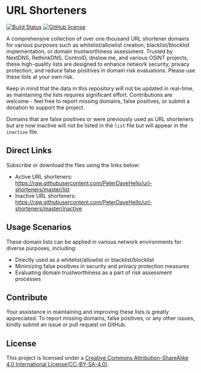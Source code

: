 # URL Shorteners

[![Build Status](https://img.shields.io/travis/com/PeterDaveHello/url-shorteners/master.svg?style=flat-square)](https://app.travis-ci.com/PeterDaveHello/url-shorteners)
[![GitHub license](https://img.shields.io/github/license/PeterDaveHello/url-shorteners?style=flat-square)](https://github.com/PeterDaveHello/url-shorteners/blob/master/LICENSE)

A comprehensive collection of over one thousand URL shortener domains for various purposes such as whitelist/allowlist creation, blacklist/blocklist implementation, or domain trustworthiness assessment. Trusted by NextDNS, RethinkDNS, ControlD, dnslow.me, and various OSINT projects, these high-quality lists are designed to enhance network security, privacy protection, and reduce false positives in domain risk evaluations. Please use these lists at your own risk.

Keep in mind that the data in this repository will not be updated in real-time, as maintaining the lists requires significant effort. Contributions are welcome - feel free to report missing domains, false positives, or submit a donation to support the project.

Domains that are false positives or were previously used as URL shorteners but are now inactive will not be listed in the `list` file but will appear in the `inactive` file.

## Direct Links

Subscribe or download the files using the links below:

- Active URL shorteners: <https://raw.githubusercontent.com/PeterDaveHello/url-shorteners/master/list>
- Inactive URL shorteners: <https://raw.githubusercontent.com/PeterDaveHello/url-shorteners/master/inactive>

## Usage Scenarios

These domain lists can be applied in various network environments for diverse purposes, including:

- Directly used as a whitelist/allowlist or blacklist/blocklist
- Minimizing false positives in security and privacy protection measures
- Evaluating domain trustworthiness as a part of risk assessment processes

## Contribute

Your assistance in maintaining and improving these lists is greatly appreciated. To report missing domains, false positives, or any other issues, kindly submit an issue or pull request on GitHub.

## License

This project is licensed under a [Creative Commons Attribution-ShareAlike 4.0 International License(CC-BY-SA-4.0)](https://creativecommons.org/licenses/by-sa/4.0/).

